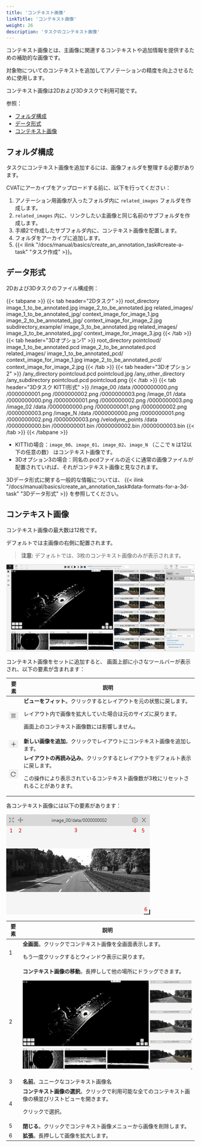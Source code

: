 ```yaml
---
title: 'コンテキスト画像'
linkTitle: 'コンテキスト画像'
weight: 26
description: 'タスクのコンテキスト画像'
---
```


コンテキスト画像とは、主画像に関連するコンテキストや追加情報を提供するための補助的な画像です。

対象物についてのコンテキストを追加してアノテーションの精度を向上させるために使用します。

コンテキスト画像は2Dおよび3Dタスクで利用可能です。

参照：

- [フォルダ構成](#folder-structure)
- [データ形式](#data-format)
- [コンテキスト画像](#contextual-images)

## フォルダ構成

タスクにコンテキスト画像を追加するには、画像フォルダを整理する必要があります。

CVATにアーカイブをアップロードする前に、以下を行ってください：

1. アノテーション用画像が入ったフォルダ内に `related_images` フォルダを作成します。
2. `related_images` 内に、リンクしたい主画像と同じ名前のサブフォルダを作成します。
3. 手順2で作成したサブフォルダ内に、コンテキスト画像を配置します。
4. フォルダをアーカイブに追加します。
5. {{< ilink "/docs/manual/basics/create_an_annotation_task#create-a-task" "タスク作成" >}}。

## データ形式

2Dおよび3Dタスクのファイル構成例：

{{< tabpane >}}
{{< tab header="2Dタスク" >}}
  root_directory
    image_1_to_be_annotated.jpg
    image_2_to_be_annotated.jpg
    related_images/
      image_1_to_be_annotated_jpg/
        context_image_for_image_1.jpg
      image_2_to_be_annotated_jpg/
        context_image_for_image_2.jpg
     subdirectory_example/
        image_3_to_be_annotated.jpg
         related_images/
          image_3_to_be_annotated_jpg/
             context_image_for_image_3.jpg
{{< /tab >}}
{{< tab header="3Dオプション1" >}}
 root_directory
    pointcloud/
      image_1_to_be_annotated.pcd
      image_2_to_be_annotated.pcd
    related_images/
      image_1_to_be_annotated_pcd/
        context_image_for_image_1.jpg
      image_2_to_be_annotated_pcd/
        context_image_for_image_2.jpg
{{< /tab >}}
{{< tab header="3Dオプション2" >}}
 /any_directory
    pointcloud.pcd
    pointcloud.jpg
/any_other_directory
    /any_subdirectory
        pointcloud.pcd
        pointcloud.png
{{< /tab >}}
{{< tab header="3Dタスク KITTI形式" >}}
 /image_00
    /data
        /0000000000.png
        /0000000001.png
        /0000000002.png
        /0000000003.png
/image_01
    /data
        /0000000000.png
        /0000000001.png
        /0000000002.png
        /0000000003.png
/image_02
    /data
        /0000000000.png
        /0000000001.png
        /0000000002.png
        /0000000003.png
/image_N
    /data
        /0000000000.png
        /0000000001.png
        /0000000002.png
        /0000000003.png
/velodyne_points
    /data
        /0000000000.bin
        /0000000001.bin
        /0000000002.bin
        /0000000003.bin
{{< /tab >}}
{{< /tabpane >}}

- KITTIの場合：`image_00`、`image_01`、`image_02`、`image_N`
（ここで `N` は12以下の任意の数） はコンテキスト画像です。
- 3Dオプション3の場合：同名の.pcdファイルの近くに通常の画像ファイルが配置されていれば、それがコンテキスト画像と見なされます。

3Dデータ形式に関する一般的な情報については、
{{< ilink "/docs/manual/basics/create_an_annotation_task#data-formats-for-a-3d-task" "3Dデータ形式" >}} を参照してください。

## コンテキスト画像

コンテキスト画像の最大数は12枚です。

デフォルトでは主画像の右側に配置されます。

> **注意:** デフォルトでは、3枚のコンテキスト画像のみが表示されます。

![contex_images_1](/images/context_img_01.jpg)

コンテキスト画像をセットに追加すると、
画面上部に小さなツールバーが表示され、以下の要素が含まれます：

<!--lint disable maximum-line-length-->

| 要素                                         | 説明                                                                                                                                                                                                                  |
| --------------------------------------------- | --------------------------------------------------------------------------------------------------------------------------------------------------------------------------------------------------------------------- |
| ![contex_images_4](/images/context_img_04.jpg) | **ビューをフィット**。クリックするとレイアウトを元の状態に戻します。<p>レイアウト内で画像を拡大していた場合は元のサイズに戻ります。<p>画面上のコンテキスト画像数には影響しません。                  |
| ![contex_images_5](/images/context_img_05.jpg) | **新しい画像を追加**。クリックでレイアウトにコンテキスト画像を追加します。                                                                                                     |
| ![contex_images_6](/images/context_img_06.jpg) | **レイアウトの再読み込み**。クリックするとレイアウトをデフォルト表示に戻します。<p>この操作により表示されているコンテキスト画像数が3枚にリセットされることがあります。                           |

<!--lint enable maximum-line-length-->

各コンテキスト画像には以下の要素があります：

![contex_images_2](/images/context_img_02.jpg)

<!--lint disable maximum-line-length-->

| 要素 | 説明                                                                                                           |
| ---- | -------------------------------------------------------------------------------------------------------------- |
| 1    | **全画面**。クリックでコンテキスト画像を全画面表示します。<p>もう一度クリックするとウィンドウ表示に戻ります。    |
| 2    | **コンテキスト画像の移動**。長押しして他の場所にドラッグできます。<p>![contex_images_3](/images/context_img_03.gif) |
| 3    | **名前**。ユニークなコンテキスト画像名                                                                           |
| 4    | **コンテキスト画像の選択**。クリックで利用可能な全てのコンテキスト画像の横並びリストビューを開きます。<p>クリックで選択。 |
| 5    | **閉じる**。クリックでコンテキスト画像メニューから画像を削除します。                                             |
| 6    | **拡張**。長押しして画像を拡大します。                                                                         |

<!--lint enable maximum-line-length-->